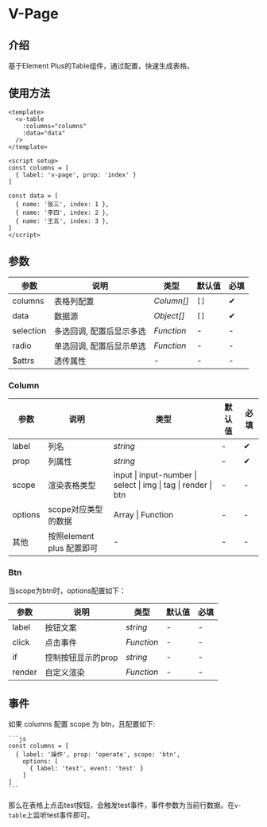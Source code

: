 # V-Page

## 介绍

基于Element Plus的Table组件，通过配置，快速生成表格。

## 使用方法

```vue
<template>
  <v-table
    :columns="columns"
    :data="data"
  />
</template>

<script setup>
const columns = [
  { label: 'v-page', prop: 'index' }
]

const data = [
  { name: '张三', index: 1 },
  { name: '李四', index: 2 },
  { name: '王五', index: 3 },
]
</script>
```

## 参数

| 参数      | 说明            | 类型         | 默认值 | 必填      |
|---------|---------------|------------|-----|---------|
| columns | 表格列配置         | _Column[]_ | `[]` | &#10004; |
| data    | 数据源           | _Object[]_ | `[]` | &#10004; |
| selection | 多选回调, 配置后显示多选 | _Function_ | -   | -       |
| radio   | 单选回调, 配置后显示单选 | _Function_ | -   | -       |
| $attrs  | 透传属性          | -          | -   | -       |



### Column

| 参数      | 说明                  | 类型                                                             | 默认值 | 必填       |
|---------|---------------------|----------------------------------------------------------------|-----|----------|
| label   | 列名                  | _string_                                                       | -   | &#10004; |
| prop    | 列属性                 | _string_                                                       | -   | &#10004; |
| scope   | 渲染表格类型              | input \| input-number \| select \| img \| tag \| render \| btn | -   | -        | - |
| options | scope对应类型的数据        | Array \| Function                                              | -   | -        | - |
| 其他      | 按照element plus 配置即可 | -                                                              | -   | -        | - |

### Btn

当scope为btn时，options配置如下：

| 参数     | 说明          | 类型         | 默认值 | 必填 |
|--------|-------------|------------|-----|----|
| label  | 按钮文案        | _string_   | -   | -  |
| click  | 点击事件        | _Function_ | -   | -  |
| if     | 控制按钮显示的prop | _string_   | -   | -  |
| render | 自定义渲染 | _Function_   | -   | -  |


## 事件

如果 columns 配置 scope 为 btn，且配置如下:

    ```js
    const columns = [
      { label: '操作', prop: 'operate', scope: 'btn',
        options: [
          { label: 'test', event: 'test' }
        ]
    ]
    ```

那么在表格上点击test按钮，会触发test事件，事件参数为当前行数据。在`v-table`上监听test事件即可。
